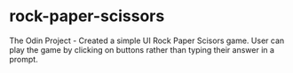 # rock-paper-scissors

The Odin Project - Created a simple UI Rock Paper Scisors game. User can play the game by clicking on buttons rather than typing their answer in a prompt.


